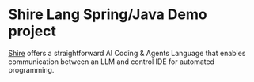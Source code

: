 # Shire Lang Spring/Java Demo project

[Shire](https://github.com/phodal/shire) offers a straightforward AI Coding & Agents Language that enables communication
between an LLM and control IDE for automated programming.


